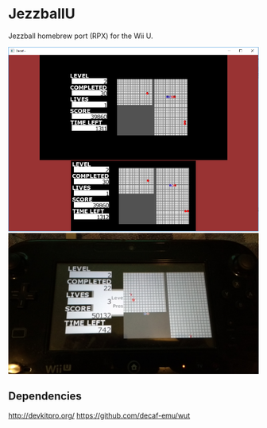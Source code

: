 # JezzballU
Jezzball homebrew port (RPX) for the Wii U.

![JezzballU](https://github.com/raulbojalil/jezzballu/blob/master/decaf.png?raw=true "jezzballu")
![JezzballU](https://github.com/raulbojalil/jezzballu/blob/master/drc.jpg?raw=true "jezzballu")

## Dependencies
http://devkitpro.org/
https://github.com/decaf-emu/wut
